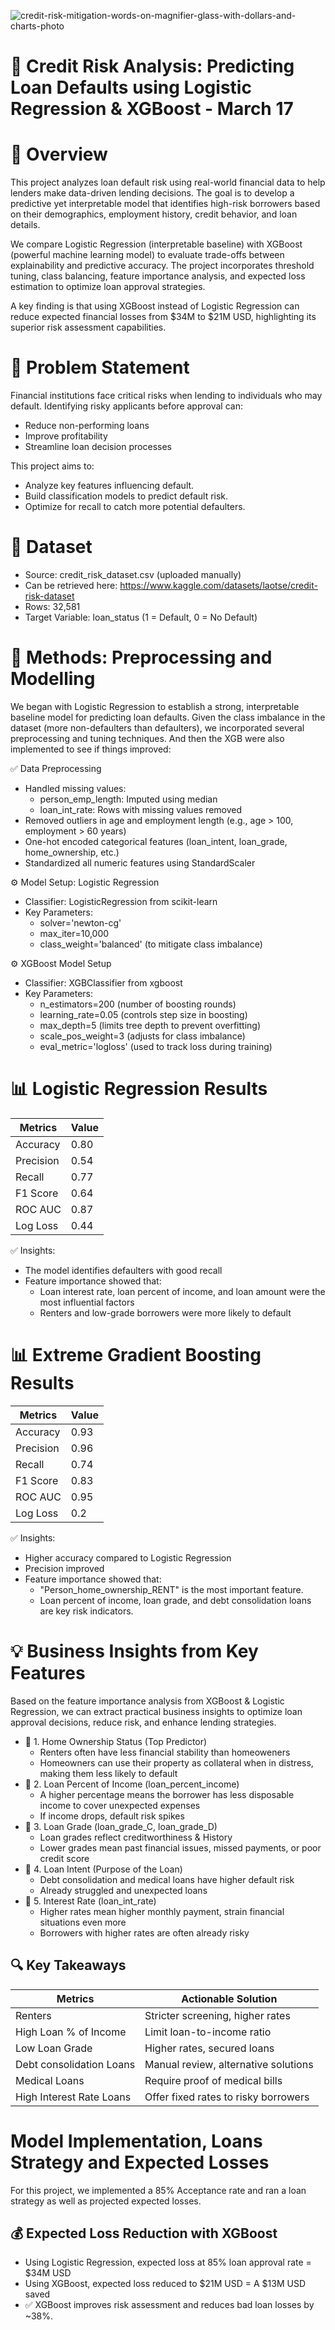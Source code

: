 ![credit-risk-mitigation-words-on-magnifier-glass-with-dollars-and-charts-photo](https://github.com/user-attachments/assets/e68dfb19-75a6-448a-b0f4-382ca7681110)

# 🏦 Credit Risk Analysis: Predicting Loan Defaults using Logistic Regression & XGBoost - March 17
# 📌 Overview

This project analyzes loan default risk using real-world financial data to help lenders make data-driven lending decisions. The goal is to develop a predictive yet interpretable model that identifies high-risk borrowers based on their demographics, employment history, credit behavior, and loan details.

We compare Logistic Regression (interpretable baseline) with XGBoost (powerful machine learning model) to evaluate trade-offs between explainability and predictive accuracy. The project incorporates threshold tuning, class balancing, feature importance analysis, and expected loss estimation to optimize loan approval strategies.

A key finding is that using XGBoost instead of Logistic Regression can reduce expected financial losses from $34M to $21M USD, highlighting its superior risk assessment capabilities.

# 🎯 Problem Statement
Financial institutions face critical risks when lending to individuals who may default. Identifying risky applicants before approval can:

- Reduce non-performing loans
- Improve profitability
- Streamline loan decision processes

This project aims to:

- Analyze key features influencing default.
- Build classification models to predict default risk.
- Optimize for recall to catch more potential defaulters.

# 📂 Dataset
- Source: credit_risk_dataset.csv (uploaded manually)
- Can be retrieved here: https://www.kaggle.com/datasets/laotse/credit-risk-dataset
- Rows: 32,581
- Target Variable: loan_status (1 = Default, 0 = No Default)

# 🔧 Methods: Preprocessing and Modelling
We began with Logistic Regression to establish a strong, interpretable baseline model for predicting loan defaults. Given the class imbalance in the dataset (more non-defaulters than defaulters), we incorporated several preprocessing and tuning techniques. And then the XGB were also implemented to see if things improved:

✅ Data Preprocessing
- Handled missing values:
  - person_emp_length: Imputed using median
  - loan_int_rate: Rows with missing values removed
- Removed outliers in age and employment length (e.g., age > 100, employment > 60 years)
- One-hot encoded categorical features (loan_intent, loan_grade, home_ownership, etc.)
- Standardized all numeric features using StandardScaler

⚙️ Model Setup: Logistic Regression
- Classifier: LogisticRegression from scikit-learn
- Key Parameters:
  - solver='newton-cg'
  - max_iter=10,000
  - class_weight='balanced' (to mitigate class imbalance)
 
⚙️ XGBoost Model Setup
- Classifier: XGBClassifier from xgboost
- Key Parameters:
  - n_estimators=200 (number of boosting rounds)
  - learning_rate=0.05 (controls step size in boosting)
  - max_depth=5 (limits tree depth to prevent overfitting)
  - scale_pos_weight=3 (adjusts for class imbalance)
  - eval_metric='logloss' (used to track loss during training)

# 📊 Logistic Regression Results
 | Metrics  | Value |
| ------------- | ------------- |
| Accuracy  | 0.80  |
| Precision  | 0.54  |
| Recall  | 0.77 |
| F1 Score  | 0.64  |
| ROC AUC  | 0.87  |
| Log Loss  | 0.44  |

✅ Insights:
- The model identifies defaulters with good recall
- Feature importance showed that:
  - Loan interest rate, loan percent of income, and loan amount were the most influential factors
  - Renters and low-grade borrowers were more likely to default

# 📊 Extreme Gradient Boosting Results
 | Metrics  | Value |
| ------------- | ------------- |
| Accuracy  | 0.93  |
| Precision  | 0.96  |
| Recall  | 0.74 |
| F1 Score  | 0.83  |
| ROC AUC  | 0.95  |
| Log Loss  | 0.2  |

✅ Insights:
- Higher accuracy compared to Logistic Regression
- Precision improved
- Feature importance showed that:
  - "Person_home_ownership_RENT" is the most important feature.
  - Loan percent of income, loan grade, and debt consolidation loans are key risk indicators.

# 💡 Business Insights from Key Features
Based on the feature importance analysis from XGBoost & Logistic Regression, we can extract practical business insights to optimize loan approval decisions, reduce risk, and enhance lending strategies.
- 📌 1. Home Ownership Status (Top Predictor)
  - Renters often have less financial stability than homeoweners
  - Homeowners can use their property as collateral when in distress, making them less likely to default
- 📌 2. Loan Percent of Income (loan_percent_income)
  - A higher percentage means the borrower has less disposable income to cover unexpected expenses
  - If income drops, default risk spikes
- 📌 3. Loan Grade (loan_grade_C, loan_grade_D)
  - Loan grades reflect creditworthiness & History
  - Lower grades mean past financial issues, missed payments, or poor credit score
- 📌 4. Loan Intent (Purpose of the Loan)
  - Debt consolidation and medical loans have higher default risk
  - Already struggled and unexpected loans
- 📌 5. Interest Rate (loan_int_rate)
  - Higher rates mean higher monthly payment, strain financial situations even more
  - Borrowers with higher rates are often already risky

## 🔍 Key Takeaways
 | Metrics  | Actionable Solution |
| ------------- | ------------- |
| Renters  | Stricter screening, higher rates  |
| High Loan % of Income  | Limit loan-to-income ratio  |
| Low Loan Grade  | Higher rates, secured loans |
| Debt consolidation Loans  | Manual review, alternative solutions  |
| Medical Loans  | Require proof of medical bills  |
| High Interest Rate Loans  | Offer fixed rates to risky borrowers  |

# Model Implementation, Loans Strategy and Expected Losses
For this project, we implemented a 85% Acceptance rate and ran a loan strategy as well as projected expected losses.
## 💰 Expected Loss Reduction with XGBoost
- Using Logistic Regression, expected loss at 85% loan approval rate = $34M USD
- Using XGBoost, expected loss reduced to $21M USD = A $13M USD saved
- ✅ XGBoost improves risk assessment and reduces bad loan losses by ~38%.






